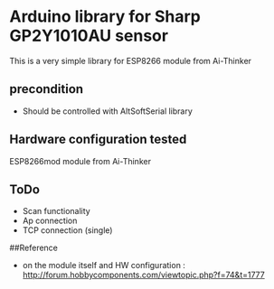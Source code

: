 # Arduino library for Sharp GP2Y1010AU sensor

This is a very simple library for ESP8266 module from Ai-Thinker

## precondition

- Should be controlled with AltSoftSerial library

## Hardware configuration tested

ESP8266mod module from Ai-Thinker

## ToDo

- Scan functionality
- Ap connection
- TCP connection (single)


##Reference

- on the module itself and HW configuration : http://forum.hobbycomponents.com/viewtopic.php?f=74&t=1777
